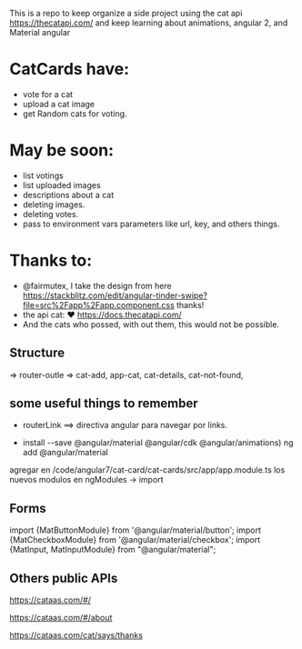 
This is a repo to keep organize a side project using the cat api https://thecatapi.com/ and keep learning about animations, angular 2, and Material angular 

CatCards have:
==========

- vote for a cat
- upload a cat image
- get Random cats for voting.

May be soon:
==========

- list votings
- list uploaded images
- descriptions about a cat 
- deleting images.
- deleting votes.
- pass to environment vars parameters like url, key, and others things.


Thanks to:
==========

 - @fairmutex, I take the design from here 
https://stackblitz.com/edit/angular-tinder-swipe?file=src%2Fapp%2Fapp.component.css thanks!
 - the api cat: ♥ https://docs.thecatapi.com/
 - And the cats who possed, with out them, this would not be possible.
 
## Structure

<app-component>
    <app-cat-header>
    <app-card> => router-outle => cat-add,  app-cat, cat-details, cat-not-found,
    <app-cat-controls>
<app-component>

## some useful things to remember

- routerLink ==> directiva angular para navegar por links.

- install --save @angular/material @angular/cdk @angular/animations)
  ng add @angular/material

agregar en /code/angular7/cat-card/cat-cards/src/app/app.module.ts
los nuevos modulos en ngModules -> import

## Forms

import {MatButtonModule} from '@angular/material/button';
import {MatCheckboxModule} from '@angular/material/checkbox';
import {MatInput, MatInputModule} from "@angular/material";

## Others public APIs

https://cataas.com/#/

https://cataas.com/#/about

https://cataas.com/cat/says/thanks
